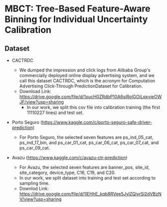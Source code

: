 # MBCT: Tree-Based Feature-Aware Binning for Individual Uncertainty Calibration 
## Dataset
- CACTRDC
  - We dumped the impression and click logs from Alibaba Group's commercially deployed online display advertising system, and we call this dataset CACTRDC, which is the acronym for Computation Advertising Click-Through PredictionDataset for Calibration.
  - Download Link: https://drive.google.com/file/d/1xucH0ZRdbP10A6siRolGOiLqxyieOWJF/view?usp=sharing
    - In our work, we split this csv file into calibration training (the first 11110227 lines) and test set. 
    
- Porto Seguro (https://www.kaggle.com/c/porto-seguro-safe-driver-prediction)
  - For Porto Seguro, the selected seven features are ps_ind_05_cat, ps_ind_17_bin, and ps_car_01_cat, ps_car_06_cat, ps_car_07_cat, and ps_car_09_cat. 

- Avazu (https://www.kaggle.com/c/avazu-ctr-prediction)
  - For Avazu, the selected seven features are banner_pos, site_id, site_category, device_type, C16, C19, and C20.
  - In our work, we split dataset into training and test set according to sampling time.
  - Downlod Link: https://drive.google.com/file/d/1lEHhE_kqb8RVee5JylZQiyrSi2dVBzNV/view?usp=sharing
